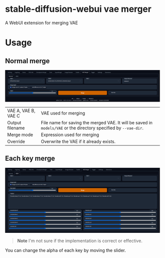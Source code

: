 # stable-diffusion-webui vae merger

A WebUI extension for merging VAE

# Usage

## Normal merge
![](./images/readme-normal-01.png)

|||
|-|-|
|VAE A, VAE B, VAE C|VAE used for merging|
|Output filename|File name for saving the merged VAE. It will be saved in `models/VAE` or the directory specified by `--vae-dir`.|
|Merge mode|Expression used for merging|
|Override|Overwrite the VAE if it already exists.|


## Each key merge
![](./images/readme-normal-02.png)

> **Note**
> I'm not sure if the implementation is correct or effective.

You can change the alpha of each key by moving the slider.